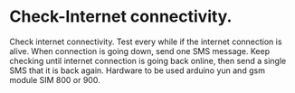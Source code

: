 # Check-Internet connectivity.
Check internet connectivity. Test every while if the internet connection is alive. When connection is going down, send one SMS message. Keep checking until internet connection is going back online, then send a single SMS that it is back again. Hardware to be used arduino yun and gsm module SIM 800 or 900. 

